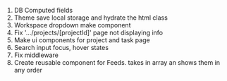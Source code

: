 1. DB Computed fields
2. Theme save local storage and hydrate the html class
3. Workspace dropdown make component
4. Fix '.../projects/[projectId]' page not displaying info
5. Make ui components for project and task page
6. Search input focus, hover states
7. Fix middleware
8. Create reusable component for Feeds. takes in array an shows them in any order
